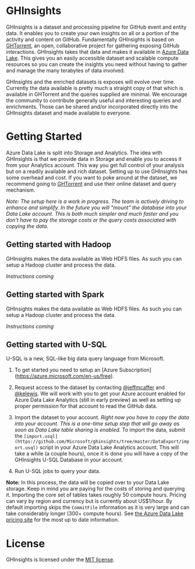 # GHInsights
GHInsights is a dataset and processing pipeline for GitHub event and entity data. It enables you to create your own insights on all or a portion of the activity and content on GitHub.  Fundamentally GHInsights is based on [GHTorrent](http://ghtorrent.org), an open, collaborative project for gathering exposing GitHub interactions.  GHInsights takes that data and makes it available in [Azure Data Lake](https://azure.microsoft.com/en-us/solutions/data-lake/).  This gives you an easily accessible dataset and scalable compute resources so you can create the insights you need without having to gather and manage the many terabytes of data involved. 

GHInsights and the enriched datasets is exposes will evolve over time.  Currently the data available is pretty much a straight copy of that which is available in GHTorrent and the queries supplied are minimal.  We encourage the community to contribute generally useful and interesting queries and enrichments.  Those can be shared and/or incorporated directly into the GHInsights dataset and made available to everyone.

# Getting Started
Azure Data Lake is split into Storage and Analytics.  The idea with GHInsights is that we provide data in Storage and enable you to access it from your Analytics account.  This way you get full control of your analysis but on a readily available and rich dataset.  Setting up to use GHInsights has some overhead and cost.  If you want to poke around at the dataset, we recommend going to [GHTorrent](http://ghtorrent.org) and use their online dataset and query mechanism.  

*Note:  The setup here is a work in progress.  The team is actively driving to enhance and simplify.  In the future you will "mount" the database into your Data Lake account. This is both much simpler and much faster and you don't have to pay the storage costs or the query costs associated with copying the data.*

## Getting started with Hadoop
GHInsights makes the data available as Web HDFS files.  As such you can setup a Hadoop cluster and process the data.  

*Instructions coming*

## Getting started with Spark
GHInsights makes the data available as Web HDFS files.  As such you can setup a Hadoop cluster and process the data.  

*Instructions coming*

## Getting started with U-SQL
U-SQL is a new, SQL-like big data query language from Microsoft.

1. To get started you need to setup an [Azure Subscription] (https://azure.microsoft.com/en-us/free).

1. Request access to the dataset by contacting [@jeffmcaffer](mailto:jmcaffer@microsoft.com) and [@kelewis](mailto:kelewis@microsoft.com). We will work with you to get your Azure account enabled for Azure Data Lake Analytics (still in early preview) as well as setting up proper permission for that account to read the GitHub data.

1. Import the dataset to your account.  *Right now you have to copy the data into your account.  This is a one-time setup step that will go away as soon as Data Lake table sharing is enabled.*  To import the data, submit the `[import.usql] (https://github.com/Microsoft/ghinsights/tree/master/DataExport/import.usql)` script in your Azure Data Lake Analytics account.  This will take a while (a couple hours), once it is done you will have a copy of the GHInsights U-SQL Database in your account.

1. Run U-SQL jobs to query your data.

**Note:** In this process, the data will be copied over to your Data Lake storage. Keep in mind you are paying for the costs of storing and querying it.  Importing the core set of tables takes roughly 50 compute hours.  Pricing can vary by region and currency but is currently about US$1/hour.  By default importing skips the `CommitFile` information as it is very large and can take considerably longer (300+ compute hours).  See [the Azure Data Lake pricing site](https://azure.microsoft.com/en-us/pricing/details/data-lake-analytics/) for the most up to date information.


# License

GHInsights is licensed under the [MIT license](LICENSE).

